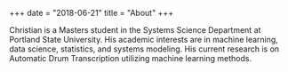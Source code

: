 +++
date = "2018-06-21"
title = "About"
+++



Christian is a Masters student in the Systems Science Department at Portland State University. His academic interests are in machine learning, data science, statistics, and systems modeling. His current research is on Automatic Drum Transcription utilizing machine learning methods.